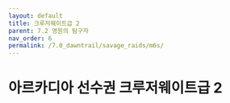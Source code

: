 ```yaml
---
layout: default
title: 크루저웨이트급 2
parent: 7.2 영원의 탐구자
nav_order: 6
permalink: /7.0_dawntrail/savage_raids/m6s/
---
```


# **아르카디아 선수권 크루저웨이트급 2**



